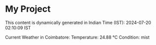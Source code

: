 # My Project

This content is dynamically generated in Indian Time (IST): 2024-07-20 02:10:09 IST


Current Weather in Coimbatore:
Temperature: 24.88 °C
Condition: mist
